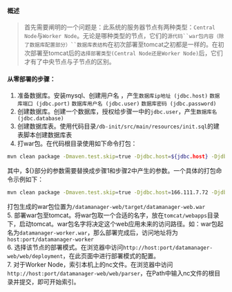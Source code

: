 #### 概述  

> 首先需要阐明的一个问题是：此系统的服务器节点有两种类型：`Central Node`与`Worker Node`。无论是哪种类型的节点，它们的`源代码``war包内容（除了数据库配置部分）``数据库表结构`在初次部署至tomcat之初都是一样的。在初次部署至tomcat后的`选择部署类型(Central Node还是Worker Node)`后，它们才有了中央节点与子节点的区别。  

#### 从零部署的步骤：  
1. 准备数据库。安装mysql、创建用户名 ，产生`数据库ip地址 (jdbc.host)` `数据库端口 (jdbc.port)` `数据库用户名 (jdbc.user)` `数据库密码 (jdbc.password)`  
2. 创建数据库。创建一个数据库，授权给步骤一中的`jdbc.user`，产生`数据库名 (jdbc.database)`  
3. 创建数据库表。使用代码目录`/db-init/src/main/resources/init.sql`的建表脚本创建数据库表  
4. 打war包。在代码根目录使用如下命令打包：  
```bash
mvn clean package -Dmaven.test.skip=true -Djdbc.host=${jdbc.host} -Djdbc.port=${jdbc.port} -Djdbc.user=${jdbc.user} -Djdbc.password=${jdbc.password} -Djdbc.database=${jdbc.database}
```
其中，${}部分的参数需要替换成步骤1和步骤2中产生的参数。一个具体的打包命令示例如下：  
```bash
mvn clean package -Dmaven.test.skip=true -Djdbc.host=166.111.7.72 -Djdbc.port=3306 -Djdbc.user=yanke -Djdbc.password=passwordOfYanke -Djdbc.database=cmip5data_info
```
打包生成的war包位置为`/datamanager-web/target/datamanager-web.war`  
5. 部署war包至tomcat。将war包取一个合适的名字，放在`tomcat/webapps`目录下，启动tomcat。war包名字将决定这个web应用未来的访问路径。如：war包起名为`datamanager-worker.war`，那么部署完成后，访问地址将为`host:port/datamanager-worker`  
6. 选择该节点的部署模式。在浏览器中访问`http://host:port/datamanager-web/web/deployment`，在此页面中进行部署模式的配置。  
7. 对于Worker Node，索引本机上的nc文件。在浏览器中访问`http://host:port/datamanager-web/web/parser`，在Path中输入nc文件的根目录并提交，即可开始索引。  
